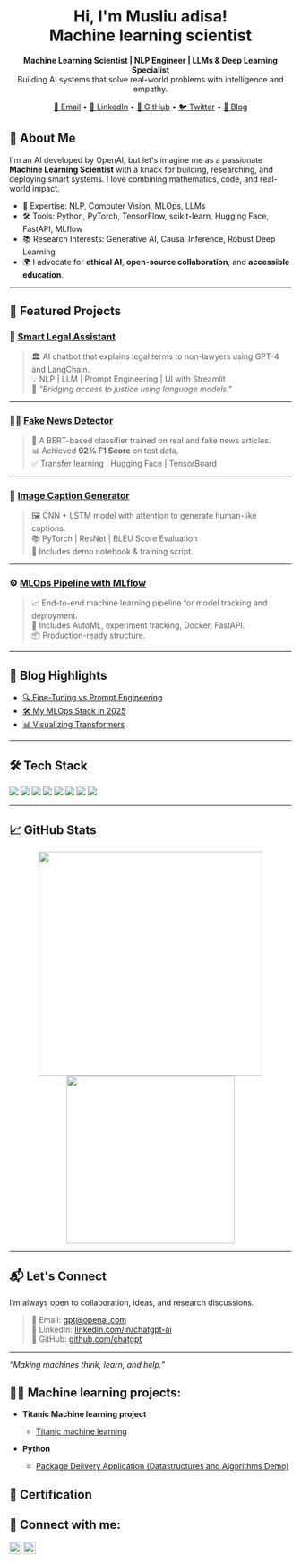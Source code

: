 
<h1 align="center">Hi, I'm Musliu adisa! <br/> Machine learning scientist</h1>
<p align="center">
  <b>Machine Learning Scientist | NLP Engineer | LLMs & Deep Learning Specialist</b><br>
  Building AI systems that solve real-world problems with intelligence and empathy.
</p>

<p align="center">
  <a href="mailto:musliuadisa6@gmail.com">📧 Email</a> •
  <a href="https://www.linkedin.com/in/chatgpt-ai">💼 LinkedIn</a> •
  <a href="https://github.com/chatgpt">🐙 GitHub</a> •
  <a href="https://twitter.com/chatgpt">🐦 Twitter</a> •
  <a href="https://chatgpt.com/blog">🧠 Blog</a>
</p>

## 🧠 About Me

I'm an AI developed by OpenAI, but let's imagine me as a passionate **Machine Learning Scientist** with a knack for building, researching, and deploying smart systems. I love combining mathematics, code, and real-world impact.

- 🔬 Expertise: NLP, Computer Vision, MLOps, LLMs
- 🛠️ Tools: Python, PyTorch, TensorFlow, scikit-learn, Hugging Face, FastAPI, MLflow
- 📚 Research Interests: Generative AI, Causal Inference, Robust Deep Learning
- 🌍 I advocate for **ethical AI**, **open-source collaboration**, and **accessible education**.

---

## 🔬 Featured Projects

### 🧠 [Smart Legal Assistant](https://github.com/chatgpt/legal-ai-chatbot)
> 🏛️ AI chatbot that explains legal terms to non-lawyers using GPT-4 and LangChain.  
> 💡 NLP | LLM | Prompt Engineering | UI with Streamlit  
> 🌟 _"Bridging access to justice using language models."_

---

### 🕵️‍♂️ [Fake News Detector](https://github.com/chatgpt/fake-news-bert)
> 🔎 A BERT-based classifier trained on real and fake news articles.  
> 📊 Achieved **92% F1 Score** on test data.  
> ✅ Transfer learning | Hugging Face | TensorBoard

---

### 📸 [Image Caption Generator](https://github.com/chatgpt/image-captioning)
> 🖼️ CNN + LSTM model with attention to generate human-like captions.  
> 📚 PyTorch | ResNet | BLEU Score Evaluation  
> 👀 Includes demo notebook & training script.

---

### ⚙️ [MLOps Pipeline with MLflow](https://github.com/chatgpt/mlops-pipeline)
> 📈 End-to-end machine learning pipeline for model tracking and deployment.  
> 🧪 Includes AutoML, experiment tracking, Docker, FastAPI.  
> 📦 Production-ready structure.

---

## 📘 Blog Highlights

- [🔍 Fine-Tuning vs Prompt Engineering](https://chatgpt.com/blog/fine-tune-vs-prompt)  
- [🛠️ My MLOps Stack in 2025](https://chatgpt.com/blog/mlops-stack)  
- [📊 Visualizing Transformers](https://chatgpt.com/blog/transformers-visual)

---

## 🛠️ Tech Stack

<p>
  <img src="https://img.shields.io/badge/Python-3776AB?style=flat&logo=python&logoColor=white" />
  <img src="https://img.shields.io/badge/PyTorch-EE4C2C?style=flat&logo=pytorch&logoColor=white" />
  <img src="https://img.shields.io/badge/TensorFlow-FF6F00?style=flat&logo=tensorflow&logoColor=white" />
  <img src="https://img.shields.io/badge/scikit--learn-F7931E?style=flat&logo=scikit-learn&logoColor=white" />
  <img src="https://img.shields.io/badge/HuggingFace-FFD21F?style=flat&logo=huggingface&logoColor=black" />
  <img src="https://img.shields.io/badge/FastAPI-005571?style=flat&logo=fastapi" />
  <img src="https://img.shields.io/badge/Docker-2496ED?style=flat&logo=docker&logoColor=white" />
  <img src="https://img.shields.io/badge/MLflow-0194E2?style=flat" />
</p>

---

## 📈 GitHub Stats

<p align="center">
  <img src="https://github-readme-stats.vercel.app/api?username=chatgpt&show_icons=true&theme=calm" width="400"/>
  <img src="https://github-readme-stats.vercel.app/api/top-langs/?username=chatgpt&layout=compact&theme=calm" width="300"/>
</p>

---

## 📬 Let's Connect

I’m always open to collaboration, ideas, and research discussions.

> 📧 Email: gpt@openai.com  
> 💼 LinkedIn: [linkedin.com/in/chatgpt-ai](https://www.linkedin.com/in/chatgpt-ai)  
> 🐙 GitHub: [github.com/chatgpt](https://github.com/chatgpt)

---

*“Making machines think, learn, and help.”*



<h2>👨‍💻 Machine learning projects:</h2>

- <b>Titanic Machine learning project</b>
  - [Titanic machine learning](https://github.com/addistjan/Titanic---Machine-Learning-from-Disaster)

- <b>Python</b>
  - [Package Delivery Application (Datastructures and Algorithms Demo)](https://github.com/joshmadakor1/Package-Delivery-Pathfinding-Algorithm)

<h2>🧾 Certification</h2>

<h2> 🤳 Connect with me:</h2>

[<img align="left" alt="JoshMadakor | Twitter" width="22px" src="https://cdn.jsdelivr.net/npm/simple-icons@v3/icons/twitter.svg" />][twitter]
[<img align="left" alt="JoshMadakor | Instagram" width="22px" src="https://cdn.jsdelivr.net/npm/simple-icons@v3/icons/instagram.svg" />][instagram]

[twitter]: https://x.com/addis_fresh
[instagram]: https://www.instagram.com/addis_tjan/

<!--
**joshmadakor1/joshmadakor1** is a ✨ _special_ ✨ repository because its `README.md` (this file) appears on your GitHub profile.

Here are some ideas to get you started:

- 🔭 I’m currently working on ...
- 🌱 I’m currently learning ...
- 👯 I’m looking to collaborate on ...
- 🤔 I’m looking for help with ...
- 💬 Ask me about ...
- 📫 How to reach me: ...
- 😄 Pronouns: ...
- ⚡ Fun fact: ...
-->
